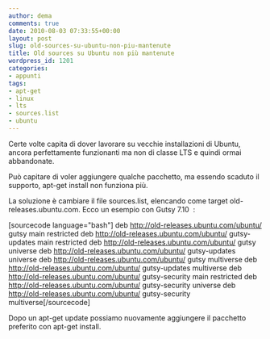 ```yaml
---
author: dema
comments: true
date: 2010-08-03 07:33:55+00:00
layout: post
slug: old-sources-su-ubuntu-non-piu-mantenute
title: Old sources su Ubuntu non più mantenute
wordpress_id: 1201
categories:
- appunti
tags:
- apt-get
- linux
- lts
- sources.list
- ubuntu
---
```


Certe volte capita di dover lavorare su vecchie installazioni di Ubuntu, ancora perfettamente funzionanti ma non di classe LTS e quindi ormai abbandonate.

Può capitare di voler aggiungere qualche pacchetto, ma essendo scaduto il supporto, apt-get install non funziona più.

La soluzione è cambiare il file sources.list, elencando come target old-releases.ubuntu.com. Ecco un esempio con Gutsy 7.10  :

[sourcecode language="bash"]
deb http://old-releases.ubuntu.com/ubuntu/ gutsy main restricted
deb http://old-releases.ubuntu.com/ubuntu/ gutsy-updates main restricted
deb http://old-releases.ubuntu.com/ubuntu/ gutsy universe
deb http://old-releases.ubuntu.com/ubuntu/ gutsy-updates universe
deb http://old-releases.ubuntu.com/ubuntu/ gutsy multiverse
deb http://old-releases.ubuntu.com/ubuntu/ gutsy-updates multiverse
deb http://old-releases.ubuntu.com/ubuntu/ gutsy-security main restricted
deb http://old-releases.ubuntu.com/ubuntu/ gutsy-security universe
deb http://old-releases.ubuntu.com/ubuntu/ gutsy-security multiverse[/sourcecode]

Dopo un apt-get update possiamo nuovamente aggiungere il pacchetto preferito con apt-get install.
